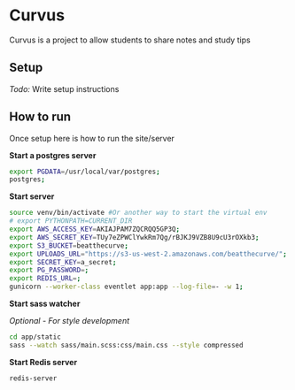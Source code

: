 # Curvus

Curvus is a project to allow students to share notes and study tips

## Setup

_Todo:_ Write setup instructions

## How to run

Once setup here is how to run the site/server

**Start a postgres server**
```sh
export PGDATA=/usr/local/var/postgres;
postgres;
```

**Start server**
```sh
source venv/bin/activate #Or another way to start the virtual env
# export PYTHONPATH=CURRENT_DIR
export AWS_ACCESS_KEY=AKIAJPAM7ZQCRQQ5GP3Q;
export AWS_SECRET_KEY=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;
export S3_BUCKET=beatthecurve;
export UPLOADS_URL="https://s3-us-west-2.amazonaws.com/beatthecurve/";
export SECRET_KEY=a_secret;
export PG_PASSWORD=;
export REDIS_URL=;
gunicorn --worker-class eventlet app:app --log-file=- -w 1;
```

**Start sass watcher**

_Optional - For style development_
```sh
cd app/static
sass --watch sass/main.scss:css/main.css --style compressed
```

**Start Redis server**
```sh
redis-server
```
